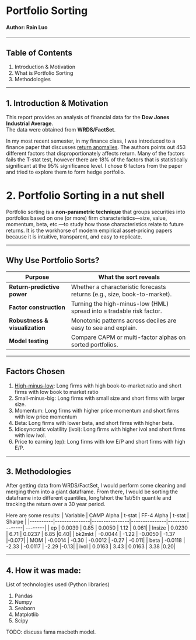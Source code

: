 # Portfolio Sorting

#### Author: Rain Luo
---
## Table of Contents
1. Introduction & Motivation
2. What is Portfolio Sorting
3. Methodologies

---

## 1. Introduction & Motivation

This report provides an analysis of financial data for the **Dow Jones Industrial Average**.  
The data were obtained from **WRDS/FactSet**.

In my most recent semester, in my finance class, I was introduced to a finance paper that discusses [return anomalies](https://academic.oup.com/rfs/article-abstract/33/5/2019/5236964?login=false). The authors points out 453 different factors that disproportionately affects return. Many of the factors fails the T-stat test, however there are 18% of the factors that is statistically significant at the 95% significance level. I chose 6 factors from the paper and tried to explore them to form hedge portfolio. 

# 2. Portfolio Sorting in a nut shell
Portfolio sorting is a **non-parametric technique** that groups securities into portfolios based on one (or more) firm characteristics—size, value, momentum, beta, etc.—to study how those characteristics relate to future returns. It is the workhorse of modern empirical asset-pricing papers because it is intuitive, transparent, and easy to replicate. 

---

## Why Use Portfolio Sorts?

| Purpose                              | What the sort reveals                               |
| ------------------------------------ | --------------------------------------------------- |
| **Return‐predictive power**          | Whether a characteristic forecasts returns (e.g., size, book-to-market). |
| **Factor construction**              | Turning the high-minus-low (HML) spread into a tradable risk factor. |
| **Robustness & visualization**       | Monotonic patterns across deciles are easy to see and explain. |
| **Model testing**                    | Compare CAPM or multi-factor alphas on sorted portfolios. |

---

## Factors Chosen

1. [High-minus-low](https://www.investopedia.com/terms/h/high_minus_low.asp): Long firms with high book-to-market ratio and short firms with low book to market ratio
2. Small-minus-big: Long firms with small size and short firms with larger size.
3. Momentum: Long firms with higher price momentum and short firms with low price momentum
4. Beta: Long firms with lower beta, and short firms with higher beta.
5. Idiosyncratic volatility (ivol): Long firms with higher ivol and short firms with low ivol.
6. Price to earning (ep): Long firms with low E/P and short firms with high E/P.

---

## 3. Methodologies

After getting data from WRDS/FactSet, I would perform some cleaning and merging them into a giant dataframe. From there, I would be sorting the dataframe into different quantiles, long/short the 1st/5th quantile and tracking the return over a 30 year period.

Here are some results:
| Variable | CAMP Alpha  | t-stat | FF-4 Alpha  | t-stat | Sharpe |
|----------|---------------|----------------|---------------|----------------| --------|
| ep    | 0.0039        | 0.85       | 0.0050        | 1.12         | 0.061|
| lnsize    | 0.0230        | 6.71         | 0.0237        | 6.85         |0.40|
| bk2mkt    | -0.0044       | -1.22        | -0.0050       | -1.37        |-0.077|
| MOM    | -0.0014       | -0.30        | -0.0012       | -0.27        | -0.011|
| beta    | -0.0118       | -2.33        | -0.0117       | -2.29        |-0.13|
| ivol    | 0.0163        | 3.43         | 0.0163        | 3.38         |0.20|

---
## 4. How it was made:
List of technologies used (Python libraries)
1. Pandas
2. Numpy
3. Seaborn
4. Matplotlib
5. Scipy

TODO: discuss fama macbeth model.

